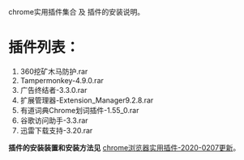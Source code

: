 
chrome实用插件集合 及 插件的安装说明。

# 插件列表：

 1. 360挖矿木马防护.rar
 2. Tampermonkey-4.9.0.rar
 3. 广告终结者-3.3.0.rar
 4. 扩展管理器-Extension_Manager9.2.8.rar
 5. 有道词典Chrome划词插件-1.55_0.rar
 6. 谷歌访问助手-3.3.rar
 7. 迅雷下载支持-3.20.rar

**插件的安装装置和安装方法见** [chrome浏览器实用插件-2020-0207更新](./chrome浏览器实用插件-2020-0207更新.md)。

